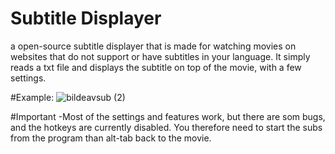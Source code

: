 # Subtitle Displayer
a open-source subtitle displayer that is made for watching movies on websites that do not support or have subtitles in your language. It simply reads a txt file and displays the subtitle on top of the movie, with a few settings.

#Example:
![bildeavsub (2)](https://user-images.githubusercontent.com/85927314/213689601-35a340a8-95d4-4575-b112-06f67ed37823.PNG)

#Important
-Most of the settings and features work, but there are som bugs, and the hotkeys are currently disabled. You therefore need to start the subs from the program than alt-tab back to the movie.
